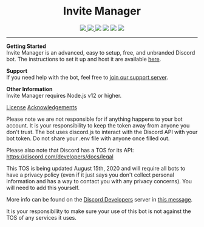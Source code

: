 <h1 align="center">Invite Manager</h1>
<p align="center">
    <a href="LICENSE">
        <img src="https://img.shields.io/github/license/theshadowgamer/invite-manager?label=License">
    </a>
    <a href="https://github.com/theshadowgamer/invite-manager/stargazers">
        <img src="https://img.shields.io/github/stars/theshadowgamer/invite-manager?label=Stars">
    </a>
    <img src="https://img.shields.io/github/v/release/theshadowgamer/invite-manager?label=Latest%20Version">
    <img src="https://img.shields.io/github/last-commit/theshadowgamer/invite-manager?label=Last%20Update&logo=github">
    <img src="https://img.shields.io/github/languages/code-size/theshadowgamer/invite-manager?label=Size">
    <img src="https://img.shields.io/github/issues/theshadowgamer/invite-manager?label=Issues">
</p>

---

**Getting Started**  
Invite Manager is an advanced, easy to setup, free, and unbranded Discord bot. The instructions to set it up and host it are available [here](https://github.com/TheShadowGamer/invite-manager/wiki/setup).

**Support**  
If you need help with the bot, feel free to [join our support server](https://discord.gg/xNks8jb).

**Other Information**  
Invite Manager requires Node.js v12 or higher.   

[License](https://github.com/TheShadowGamer/invite-manager/blob/master/LICENSE) 
[Acknowledgements](https://github.com/TheShadowGamer/invite-manager/blob/master/acknowledgements.md)

Please note we are not responsible for if anything happens to your bot account. It is your responsibility to keep the  token away from anyone you don't trust. The bot uses discord.js to interact with the Discord API with your bot token. Do not share your .env file with anyone once filled out.

Please also note that Discord has a TOS for its API: https://discord.com/developers/docs/legal

This TOS is being updated August 15th, 2020 and will require all bots to have a privacy policy (even if it just says you don't collect personal information and has a way to contact you with any privacy concerns). You will need to add this yourself. 

More info can be found on the [Discord Developers](https://discord.gg/discord-developers) server in [this message](https://discord.com/channels/613425648685547541/697489244649816084/728031320625905794).

It is your responsibility to make sure your use of this bot is not against the TOS of any services it uses.
